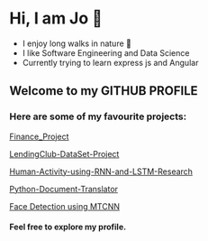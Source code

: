 
# Hi, I am Jo 👋

* I enjoy long walks in nature 🌳
* I like Software Engineering and Data Science
* Currently trying to learn express js and Angular
 
## Welcome to my GITHUB PROFILE

### Here are some of my favourite projects: 
[Finance_Project](https://github.com/Jihad-R/Finance_Exploratory_Analysis_Project/blob/master/03-Finance%20Project.ipynb)

[LendingClub-DataSet-Project](https://github.com/Jihad-R/LendingClub-DataSet-Project/blob/master/LendingClub%20DataSet-Building%20a%20classification%20model%20using%20Keras%20API-Tensorflow.ipynb)

[Human-Activity-using-RNN-and-LSTM-Research](https://github.com/Jihad-R/Human-Activity-using-RNN-and-LSTM-Research-/blob/master/ML%20Group%202%20Project%20Report.pdf)

[Python-Document-Translator](https://github.com/Jihad-R/Python-Document-Translator-/blob/master/Translator.py) 

[Face Detection using MTCNN](https://github.com/Jihad-R/Face-Detection-Using-Deep-Learning-MTCNN-)
#### Feel free to explore my profile.
